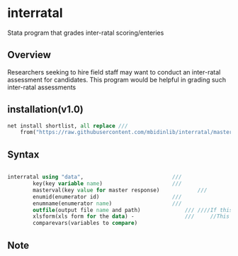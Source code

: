 # interratal

Stata program that grades inter-ratal scoring/enteries

## Overview

Researchers seeking to hire field staff may want to conduct an inter-ratal assessment for candidates. 
This program would be helpful in grading such inter-ratal assessments


## installation(v1.0)

```stata
net install shortlist, all replace ///
	from("https://raw.githubusercontent.com/mbidinlib/interratal/master/ado")
```

## Syntax

```stata

interratal using "data", 							///
		key(key variable name) 						///
		masterval(key value for master response)			///
		enumid(enumerator id) 						///
		enumname(enumerator name) 					///
		outfile(output file name and path) 				///	////If this option is specifies, the last one is not needed
		xlsform(xls form for the data) -				/// 	//This option is used if the xlsform() is not specified
		comparevars(variables to compare)


```
## Note 



